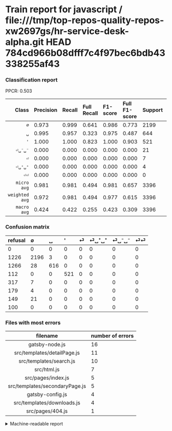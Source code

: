 # Train report for javascript / file:///tmp/top-repos-quality-repos-xw2697gs/hr-service-desk-alpha.git HEAD 784cd966b08dfff7c4f97bec6bdb43338255af43

### Classification report

PPCR: 0.503

| Class | Precision | Recall | Full Recall | F1-score | Full F1-score | Support | Full Support | PPCR |
|------:|:----------|:-------|:------------|:---------|:---------|:--------|:-------------|:-----|
| `∅` | 0.973| 0.999| 0.641| 0.986| 0.773| 2199| 3425| 0.642 |
| `␣` | 0.995| 0.957| 0.323| 0.975| 0.487| 644| 1910| 0.337 |
| `'` | 1.000| 1.000| 0.823| 1.000| 0.903| 521| 633| 0.823 |
| `⏎␣⁻␣⁻` | 0.000| 0.000| 0.000| 0.000| 0.000| 21| 170| 0.124 |
| `⏎` | 0.000| 0.000| 0.000| 0.000| 0.000| 7| 324| 0.022 |
| `⏎␣⁺␣⁺` | 0.000| 0.000| 0.000| 0.000| 0.000| 4| 183| 0.022 |
| `⏎⏎` | 0.000| 0.000| 0.000| 0.000| 0.000| 0| 100| 0.000 |
| `micro avg` | 0.981| 0.981| 0.494| 0.981| 0.657| 3396| 6745| 0.503 |
| `weighted avg` | 0.972| 0.981| 0.494| 0.977| 0.615| 3396| 6745| 0.503 |
| `macro avg` | 0.424| 0.422| 0.255| 0.423| 0.309| 3396| 6745| 0.503 |

### Confusion matrix

|refusal|  ∅| ␣| '| ⏎| ⏎␣⁺␣⁺| ⏎␣⁻␣⁻| ⏎⏎| 
|:---|:---|:---|:---|:---|:---|:---|:---|
|0 |0 |0 |0 |0 |0 |0 |0 |
|1226 |2196 |3 |0 |0 |0 |0 |0 |
|1266 |28 |616 |0 |0 |0 |0 |0 |
|112 |0 |0 |521 |0 |0 |0 |0 |
|317 |7 |0 |0 |0 |0 |0 |0 |
|179 |4 |0 |0 |0 |0 |0 |0 |
|149 |21 |0 |0 |0 |0 |0 |0 |
|100 |0 |0 |0 |0 |0 |0 |0 |

### Files with most errors

| filename | number of errors|
|:----:|:-----|
| gatsby-node.js | 16 |
| src/templates/detailPage.js | 11 |
| src/templates/search.js | 10 |
| src/html.js | 7 |
| src/pages/index.js | 5 |
| src/templates/secondaryPage.js | 5 |
| gatsby-config.js | 4 |
| src/templates/downloads.js | 4 |
| src/pages/404.js | 1 |

<details>
    <summary>Machine-readable report</summary>
```json
{
  "cl_report": {"\u0027": {"f1-score": 1.0, "precision": 1.0, "recall": 1.0, "support": 521}, "macro avg": {"f1-score": 0.4230448358714392, "precision": 0.42407967552332176, "recall": 0.42216535466431665, "support": 3396}, "micro avg": {"f1-score": 0.9814487632508834, "precision": 0.9814487632508834, "recall": 0.9814487632508834, "support": 3396}, "weighted avg": {"f1-score": 0.9767656717074643, "precision": 0.9724366296467641, "recall": 0.9814487632508834, "support": 3396}, "\u2205": {"f1-score": 0.9858585858585859, "precision": 0.973404255319149, "recall": 0.9986357435197817, "support": 2199}, "\u23ce": {"f1-score": 0.0, "precision": 0.0, "recall": 0.0, "support": 7}, "\u23ce\u23ce": {"f1-score": 0.0, "precision": 0.0, "recall": 0.0, "support": 0}, "\u23ce\u2423\u207a\u2423\u207a": {"f1-score": 0.0, "precision": 0.0, "recall": 0.0, "support": 4}, "\u23ce\u2423\u207b\u2423\u207b": {"f1-score": 0.0, "precision": 0.0, "recall": 0.0, "support": 21}, "\u2423": {"f1-score": 0.9754552652414885, "precision": 0.9951534733441034, "recall": 0.9565217391304348, "support": 644}},
  "cl_report_full": {"\u0027": {"f1-score": 0.902946273830156, "precision": 1.0, "recall": 0.8230647709320695, "support": 633}, "macro avg": {"f1-score": 0.30902838164117, "precision": 0.42407967552332176, "recall": 0.25524939187842627, "support": 6745}, "micro avg": {"f1-score": 0.6573316241001873, "precision": 0.9814487632508834, "recall": 0.49414381022979986, "support": 6745}, "weighted avg": {"f1-score": 0.615255539078299, "precision": 0.8699262725804777, "recall": 0.49414381022979986, "support": 6745}, "\u2205": {"f1-score": 0.7731033268790706, "precision": 0.973404255319149, "recall": 0.6411678832116788, "support": 3425}, "\u23ce": {"f1-score": 0.0, "precision": 0.0, "recall": 0.0, "support": 324}, "\u23ce\u23ce": {"f1-score": 0.0, "precision": 0.0, "recall": 0.0, "support": 100}, "\u23ce\u2423\u207a\u2423\u207a": {"f1-score": 0.0, "precision": 0.0, "recall": 0.0, "support": 183}, "\u23ce\u2423\u207b\u2423\u207b": {"f1-score": 0.0, "precision": 0.0, "recall": 0.0, "support": 170}, "\u2423": {"f1-score": 0.48714907077896397, "precision": 0.9951534733441034, "recall": 0.3225130890052356, "support": 1910}},
  "ppcr": 0.503484062268347
}
```
</details>

